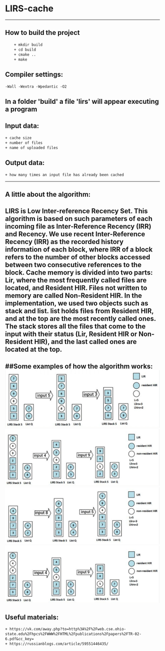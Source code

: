 # LIRS-cache
---
## How to build the project 
```
    + mkdir build
    + cd build
    + cmake ..
    + make 
```
## Compiler settings:
```
-Wall -Wextra -Wpedantic -O2
```
In a folder 'build' a file 'lirs' will appear executing a program
---
## Input data:
    + cache size
    + number of files
    + name of uploaded files

## Output data:
    + how many times an input file has already been cached
---
## A little about the algorithm:
LIRS is Low Inter-reference Recency Set. This algorithm is based on such parameters of each incoming file as 
Inter-Reference Recency (IRR) and Recency. We use recent Inter-Reference Recency (IRR) as the recorded
history information of each block, where IRR of a block refers to the number of other blocks accessed between 
two consecutive references to the block. Cache memory is divided into two parts: Lir, where the most frequently 
called files are located, and Resident HIR. Files not written to memory are called Non-Resident HIR.
In the implementation, we used two objects such as stack and list. list holds files from Resident HIR, 
and at the top are the most recently called ones. The stack stores all the files that come to the input
with their status (Lir, Resident HIR or Non-Resident HIR), and the last called ones are located at the top.
---
##Some examples of how the algorithm works:
![Calling a file stored in the LIR](https://github.com/xKobi74/LIRS-cache/blob/main/cmake/1.jpg)
![Calling a file not written to the cache but present in the stack](https://github.com/xKobi74/LIRS-cache/blob/main/cmake/2.jpg)
![Calling a file not written to the cache or stack](https://github.com/xKobi74/LIRS-cache/blob/main/cmake/3.jpg)
![Calling a non-resident file written to stack](https://github.com/xKobi74/LIRS-cache/blob/main/cmake/4.jpg)
---
## Useful materials:
    + https://vk.com/away.php?to=http%3A%2F%2Fweb.cse.ohio-state.edu%2Fhpcs%2FWWW%2FHTML%2Fpublications%2Fpapers%2FTR-02-6.pdf&cc_key=
    + https://russianblogs.com/article/59551446435/
